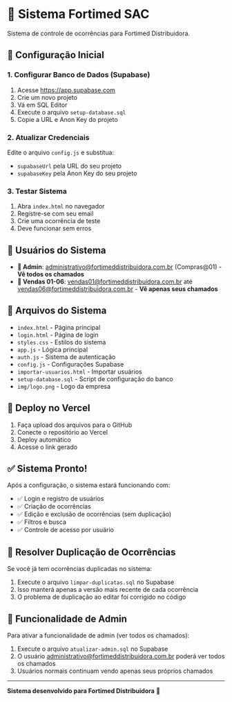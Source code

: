 # 🏥 Sistema Fortimed SAC

Sistema de controle de ocorrências para Fortimed Distribuidora.

## 🚀 Configuração Inicial

### 1. Configurar Banco de Dados (Supabase)
1. Acesse https://app.supabase.com
2. Crie um novo projeto
3. Vá em SQL Editor
4. Execute o arquivo `setup-database.sql`
5. Copie a URL e Anon Key do projeto

### 2. Atualizar Credenciais
Edite o arquivo `config.js` e substitua:
- `supabaseUrl` pela URL do seu projeto
- `supabaseKey` pela Anon Key do seu projeto

### 3. Testar Sistema
1. Abra `index.html` no navegador
2. Registre-se com seu email
3. Crie uma ocorrência de teste
4. Deve funcionar sem erros

## 👥 Usuários do Sistema

- **👑 Admin**: administrativo@fortimeddistribuidora.com.br (Compras@01) - **Vê todos os chamados**
- **👤 Vendas 01-06**: vendas01@fortimeddistribuidora.com.br até vendas06@fortimeddistribuidora.com.br - **Vê apenas seus chamados**

## 📁 Arquivos do Sistema

- `index.html` - Página principal
- `login.html` - Página de login
- `styles.css` - Estilos do sistema
- `app.js` - Lógica principal
- `auth.js` - Sistema de autenticação
- `config.js` - Configurações Supabase
- `importar-usuarios.html` - Importar usuários
- `setup-database.sql` - Script de configuração do banco
- `img/logo.png` - Logo da empresa

## 🔧 Deploy no Vercel

1. Faça upload dos arquivos para o GitHub
2. Conecte o repositório ao Vercel
3. Deploy automático
4. Acesse o link gerado

## ✅ Sistema Pronto!

Após a configuração, o sistema estará funcionando com:
- ✅ Login e registro de usuários
- ✅ Criação de ocorrências
- ✅ Edição e exclusão de ocorrências (sem duplicação)
- ✅ Filtros e busca
- ✅ Controle de acesso por usuário

## 🔧 Resolver Duplicação de Ocorrências

Se você já tem ocorrências duplicadas no sistema:
1. Execute o arquivo `limpar-duplicatas.sql` no Supabase
2. Isso manterá apenas a versão mais recente de cada ocorrência
3. O problema de duplicação ao editar foi corrigido no código

## 👑 Funcionalidade de Admin

Para ativar a funcionalidade de admin (ver todos os chamados):
1. Execute o arquivo `atualizar-admin.sql` no Supabase
2. O usuário administrativo@fortimeddistribuidora.com.br poderá ver todos os chamados
3. Usuários normais continuam vendo apenas seus próprios chamados

---

**Sistema desenvolvido para Fortimed Distribuidora** 🏥
